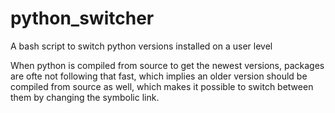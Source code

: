 # python_switcher
A bash script to switch python versions installed on a user level

When python is compiled from source to get the newest versions, packages are ofte not 
following that fast, which implies an older version should be compiled from source as
well, which makes it possible to switch between them by changing the symbolic link. 


